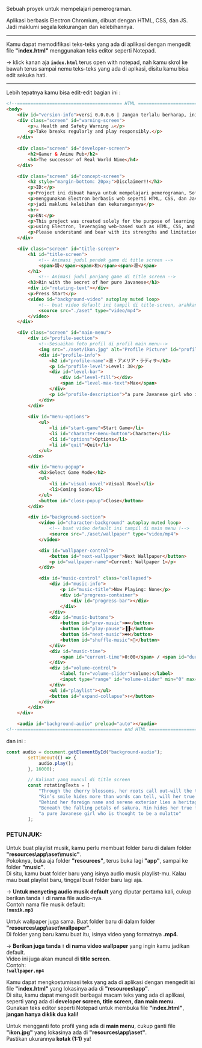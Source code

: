 Sebuah proyek untuk mempelajari pemerograman.

Aplikasi berbasis Electron Chromium, dibuat dengan HTML, CSS, dan JS. Jadi maklumi segala kekurangan dan kelebihannya.

---

Kamu dapat memodifikasi teks-teks yang ada di aplikasi dengan mengedit file **"index.html"** menggunakan teks editor seperti Notepad.

-> klick kanan aja **`index.html`** terus open with notepad, nah kamu skrol ke bawah terus sampai nemu teks-teks yang ada di aplkasi, disitu kamu bisa edit sekuka hati.

---

Lebih tepatnya kamu bisa edit-edit bagian ini :

```html
<!--======================================= HTML ========================================-->
<body>
    <div id="version-info">versi 0.0.0.6 | Jangan terlalu berharap, ini hanya coba-coba...</div>
    <div class="screen" id="warning-screen">
        <p>⚠️ Health and Safety Warning ⚠️</p>
        <p>Take breaks regularly and play responsibly.</p>
    </div>
  
    <div class="screen" id="developer-screen">
        <h2>Gamer & Anime Pub</h2>
        <h4>The successor of Real World Nime</h4>
    </div>

    <div class="screen" id="concept-screen">
        <h2 style="margin-bottom: 20px;">Disclaimer!!</h2>
        <p>ID:</p>
        <p>Project ini dibuat hanya untuk mempelajari pemerograman, Software ini dibuat</p>
        <p>menggunakan Electron berbasis web seperti HTML, CSS, dan JavaScript.</p>
        <p>jadi maklumi kelebihan dan kekurangannya</p>
        <br>
        <p>EN:</p>
        <p>This project was created solely for the purpose of learning programming. This software was developed</p>
        <p>using Electron, leveraging web-based such as HTML, CSS, and JavaScript</p>
        <p>Please understand and bear with its strengths and limitations.</p>    
    </div>

    <div class="screen" id="title-screen">
        <h1 id="title-screen">
            <!-- Animasi judul pendek game di title screen -->
            <span>調</span><span>和</span><span>凛</span>
        </h1>
            <!-- Animasi judul panjang game di title screen -->
        <h3>Rin with the secret of her pure Javanese</h3>
        <div id="rotating-text"></div>
        <p>Press Start</p>  
        <video id="background-video" autoplay muted loop>
            <!-- buat video default ini tampil di title-screen, arahkan ke video yang kamu punya-->
            <source src="./aset" type="video/mp4">
        </video>     
    </div>

    <div class="screen" id="main-menu">
        <div id="profile-section">
            <!--Sesuaikan foto profil di profil main menu-->
            <img src="./aset/ikon.jpg" alt="Profile Picture" id="profile-picture">
            <div id="profile-info">
                <h2 id="profile-name">凛・アメリア・ラディサ</h2>
                <p id="profile-level">Level: 30</p>
                <div id="level-bar">
                    <div id="level-fill"></div>
                    <span id="level-max-text">Max</span>
                </div>                
                <p id="profile-description">"a pure Javanese girl who is thought to be a mulatto"</p>
            </div>
        </div>
    
        <div id="menu-options">
            <ul>
                <li id="start-game">Start Game</li>
                <li id="character-menu-button">Character</li>
                <li id="options">Options</li>
                <li id="quit">Quit</li>
            </ul>
        </div>

        <div id="menu-popup">
            <h2>Select Game Mode</h2>
            <ul>
                <li id="visual-novel">Visual Novel</li>
                <li>Coming Soon</li>
            </ul>
            <button id="close-popup">Close</button>
        </div>

        <div id="background-section">
            <video id="character-background" autoplay muted loop>
                <!-- buat video default ini tampil di main menu !-->
                <source src="./aset/wallpaper" type="video/mp4">
            </video>

            <div id="wallpaper-control">
                <button id="next-wallpaper">Next Wallpaper</button>
                <p id="wallpaper-name">Current: Wallpaper 1</p>
            </div>

            <div id="music-control" class="collapsed">
                <div id="music-info">
                    <p id="music-title">Now Playing: None</p>
                    <div id="progress-container">
                        <div id="progress-bar"></div>
                    </div>
                </div>
                <div id="music-buttons">
                    <button id="prev-music">⏮️</button>
                    <button id="play-pause">▐▐</button>
                    <button id="next-music">⏭️</button>
                    <button id="shuffle-music">🔀</button>
                </div>
                <div id="music-time">
                    <span id="current-time">0:00</span> / <span id="duration">0:00</span>
                </div>    
                <div id="volume-control">
                    <label for="volume-slider">Volume:</label>
                    <input type="range" id="volume-slider" min="0" max="1" step="0.01" value="0.5">
                </div>
                <ul id="playlist"></ul>
                <button id="expand-collapse">↑</button>
            </div>
        </div>
    </div>

    <audio id="background-audio" preload="auto"></audio>
<!--======================================= end HTML ========================================-->
```
dan ini :

```javascript
const audio = document.getElementById("background-audio");
        setTimeout(() => {
            audio.play();
        }, 16000);

        // Kalimat yang muncul di title screen
        const rotatingTexts = [
            "Through the cherry blossoms, her roots call out—will the truth bloom?",
            "Rin’s smile hides more than words can tell, will her true heritage remain a secret?",
            "Behind her foreign name and serene exterior lies a heritage she guards fiercely.",
            "Beneath the falling petals of sakura, Rin hides her true feelings from her sibling.",
            "a pure Javanese girl who is thought to be a mulatto"
        ];
```

### PETUNJUK:
Untuk buat playlist musik, kamu perlu membuat folder baru di dalam folder **"resources\app\aset\music"**.  
Pokoknya, buka aja folder **"resources"**, terus buka lagi **"app"**, sampai ke folder **"music"**.  
Di situ, kamu buat folder baru yang isinya audio musik playlist-mu. Kalau mau buat playlist baru, tinggal buat folder baru lagi aja.  

-> **Untuk menyeting audio musik default** yang diputar pertama kali, cukup berikan tanda **`!`** di nama file audio-nya.  
Contoh nama file musik default:  
**`!musik.mp3`**


Untuk wallpaper juga sama. Buat folder baru di dalam folder **"resources\app\aset\wallpaper"**.  
Di folder yang baru kamu buat itu, isinya video yang formatnya **.mp4**.  

-> **Berikan juga tanda `!` di nama video wallpaper** yang ingin kamu jadikan default.  
Video ini juga akan muncul di **title screen**.  
Contoh:  
**`!wallpaper.mp4`**


Kamu dapat mengkostumisasi teks yang ada di aplikasi dengan mengedit isi file **"index.html"** yang lokasinya ada di **"resources\app"**.  
Di situ, kamu dapat mengedit berbagai macam teks yang ada di aplikasi, seperti yang ada di **developer screen, title screen, dan main menu**.  
Gunakan teks editor seperti Notepad untuk membuka file **"index.html"**, **jangan hanya diklik dua kali!**

Untuk mengganti foto profil yang ada di **main menu**, cukup ganti file **"ikon.jpg"** yang lokasinya ada di **"resources\app\aset"**.  
Pastikan ukurannya **kotak (1:1)** ya!
